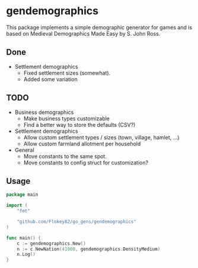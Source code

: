 # gendemographics

This package implements a simple demographic generator for games and is based on Medieval Demographics Made Easy by S. John Ross.

## Done

* Settlement demographics
  * Fixed settlement sizes (somewhat).
  * Added some variation

## TODO

* Business demographics
  * Make business types customizable
  * Find a better way to store the defaults (CSV?)
* Settlement demographics
  * Allow custom settlement types / sizes (town, village, hamlet, ...)
  * Allow custom farmland allotment per household
* General
  * Move constants to the same spot.
  * Move constants to config struct for customization?

## Usage

```go
package main

import (
	"fmt"

	"github.com/Flokey82/go_gens/gendemographics"
)

func main() {
	c := gendemographics.New()
	n := c.NewNation(41000, gendemographics.DensityMedium)
	n.Log()
}
```
